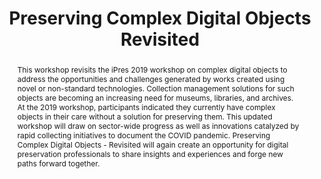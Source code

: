 ---
abstract: 'This workshop revisits the iPres 2019 workshop on complex digital objects
  to address the opportunities and challenges generated by works created using novel
  or non-standard technologies. Collection management solutions for such objects are
  becoming an increasing need for museums, libraries, and archives. At the 2019 workshop,
  participants indicated they currently have complex objects in their care without
  a solution for preserving them. This updated workshop will draw on sector-wide progress
  as well as innovations catalyzed by rapid collecting initiatives to document the
  COVID pandemic. Preserving Complex Digital Objects - Revisited will again create
  an opportunity for digital preservation professionals to share insights and experiences
  and forge new paths forward together. '
creators:
- Patricia Falcao
- Caylin Smith
- Sara Thomson
date: null
document_url: https://osf.io/download/7w894/
grand_parent: iPRES
institutions:
- Tate
keywords:
- file formats
- collaboration
- capacity building <br />
landing_page_url: https://osf.io/5326f/
language: eng
layout: publication
license: CC-BY 4.0 International
notes_url: null
parent: iPRES 2022
publication_type: workshop
size: null
slides_url: https://osf.io/download/a4zrv/
source_name: iPRES:osf:5326f
stream_url: null
title: Preserving Complex Digital Objects Revisited
year: 2022
---